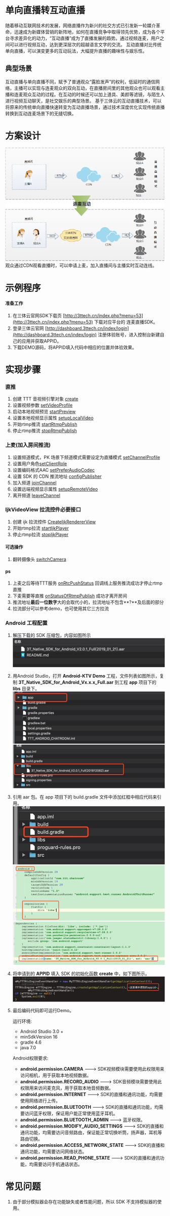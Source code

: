 # 单向直播转互动直播
随着移动互联网技术的发展，网络直播作为新兴的社交方式已引发新一轮媒介革命，迅速成为新媒体营销的新阵地，如何在直播竞争中取得领先优势，成为各个平台寻求差异化的动力，“互动直播”成为了直播发展的趋势。通过视频连麦，用户之间可以进行视频互动，达到更深层次的超越语言文字的交流。
互动直播对比传统单向直播，可以演变更多的互动玩法，大幅提升直播的趣味性与娱乐性。

## 典型场景
互动直播与单向直播不同，赋予了普通观众“露脸发声”的权利，低延时的通信网络，主播可以实现与连麦观众的双向互动，在直播房间里的其他观众也可以观看主播和连麦观众互动的过程。在互动的时候还可以加上道具、美颜等滤镜，与陌生人进行视频互动聊天，是社交娱乐的典型场景。
基于三体云的互动直播技术，可以将原来的传统单向直播快速转变为互动直播场景，通过技术深度优化实现传统直播转换到互动连麦场景下的无缝切换。

# 方案设计
<img src='InteractLive.png'/>
观众通过CDN观看直播时，可以申请上麦，加入直播间与主播实时互动连线。

# 示例程序

#### 准备工作
1. 在三体云官网SDK下载页 [http://3ttech.cn/index.php?menu=53](http://3ttech.cn/index.php?menu=53) 下载对应平台的 连麦直播SDK。
2. 登录三体云官网 [http://dashboard.3ttech.cn/index/login](http://dashboard.3ttech.cn/index/login) 注册体验账号，进入控制台新建自己的应用并获取APPID。
3. 下载DEMO源码，将APPID填入代码中相应的位置并体验效果。

# 实现步骤

### 直推

1. 创建 TTT 音视频引擎对象 [create](http://www.3ttech.cn/index.php?menu=72&type=Android#create)
2. 设置视频参数 [setVideoProfile](http://www.3ttech.cn/index.php?menu=72&type=Android#setVideoProfile)
3. 启动本地视频预览 [startPreview](http://www.3ttech.cn/index.php?menu=72&type=Android#startPreview)
4. 设置本地视频显示属性 [setupLocalVideo](http://www.3ttech.cn/index.php?menu=72&type=Android#setupLocalVideo)
5. 开始rtmp推流 [startRtmpPublish](http://www.3ttech.cn/index.php?menu=72&type=Android#startRtmpPublish)
6. 停止rtmp推流 [stopRtmpPublish](http://www.3ttech.cn/index.php?menu=72&type=Android#stopRtmpPublish)

### 上麦(加入房间推流)
1. 设置频道模式，PK 场景下频道模式需要设定为直播模式 [setChannelProfile](http://www.3ttech.cn/index.php?menu=72&type=Android#setChannelProfile)
2. 设置用户角色[setClientRole](http://www.3ttech.cn/index.php?menu=72&type=Android#setClientRole)
3. 设置编码格式AAC [setPreferAudioCodec](http://www.3ttech.cn/index.php?menu=72&type=Android#setPreferAudioCodec) 
4. 设置 SDK 的 CDN 推流地址 [configPublisher](http://www.3ttech.cn/index.php?menu=72&type=Android#configPublisher)
5. 加入频道 [joinChannel](http://www.3ttech.cn/index.php?menu=72&type=Android#joinChannel)
6. 设置远端视频显示属性 [setupRemoteVideo](http://www.3ttech.cn/index.php?menu=72&type=Android#setupRemoteVideo)
7. 离开频道 [leaveChannel](http://www.3ttech.cn/index.php?menu=72&type=Android#leaveChannel)

### IjkVideoView 拉流控件必要接口
1. 创建 ijk 拉流控件 [CreateIjkRendererView](http://www.3ttech.cn/index.php?menu=72&type=Android#CreateIjkRendererView)
2. 开始rtmp拉流 [startIjkPlayer](http://www.3ttech.cn/index.php?menu=72&type=Android#startIjkPlayer)
3. 停止rtmp拉流 [stopIjkPlayer](http://www.3ttech.cn/index.php?menu=72&type=Android#stopIjkPlayer)

#### 可选操作
1. 翻转摄像头 [switchCamera](http://www.3ttech.cn/index.php?menu=72&type=Android#switchCamera) 

#### ps

1. 上麦之后等待TTT服务 [onRtcPushStatus](http://www.3ttech.cn/index.php?menu=72&type=Android#onRtcPushStatus)  回调线上服务推流成功才停止rtmp直推
2. 下麦需要等直推 [onStatusOfRtmpPublish](http://www.3ttech.cn/index.php?menu=72&type=Android#onStatusOfRtmpPublish) 成功才离开房间
3. 推流地址**最后一位数字**大的会取代小的，拉流地址不包含**?**及后面的部分
4. 拉流部分可以参考demo，也可使用其它三方拉流

### Android 工程配置

1. 解压下载的 SDK 压缩包，内容如图所示
![](Android_1.png)
2. 用Android Studio，打开 **Android-KTV Demo** 工程，文件列表如图所示，复制 **3T\_Native\_SDK\_for\_Android\_Vx.x.x\_Full.aar** 到工程 **app** 项目下的 **libs** 目录下。
![](Android_2.jpg) 
![](Android_3.jpg) 
3. 引用 aar 包。在 app 项目下的 build.gradle 文件中添加红框中相应代码来引用。
![](Android_5.jpg) 
![](Android_6.jpg) 
![](Android_7.jpg) 

4. 将申请到的 **APPID** 填入 SDK 的初始化函数 **create** 中，如下图所示。
![](Android_8.jpg)
5. 最后编码代码即可运行Demo。

	运行环境:
    * Android Studio 3.0 +
    * minSdkVersion 16
    * gradle 4.6
    * java 7.0

	Android权限要求:
	
	  * **android.permission.CAMERA** ---> SDK视频模块需要使用此权限用来访问相机，用于获取本地视频数据。
     * **android.permission.RECORD_AUDIO** ---> SDK音频模块需要使用此权限用来访问麦克风，用于获取本地音频数据。
     * **android.permission.INTERNET** ---> SDK的直播和通讯功能，均需要使用网络进行上传。
     * **android.permission.BLUETOOTH** ---> SDK的直播和通讯功能，均需要访问蓝牙权限，保证用户能正常使用蓝牙耳机。
     * **android.permission.BLUETOOTH_ADMIN** ---> 蓝牙权限。
     * **android.permission.MODIFY\_AUDIO\_SETTINGS** ---> SDK的直播和通讯功能，均需要访问音频路由，保证能正常切换听筒，扬声器，耳机等路由切换。
     * **android.permission.ACCESS\_NETWORK\_STATE** ---> SDK的直播和通讯功能，均需要访问网络状态。
     * **android.permission.READ\_PHONE\_STATE** ---> SDK的直播和通讯功能，均需要访问手机通话状态。

# 常见问题
1. 由于部分模拟器会存在功能缺失或者性能问题，所以 SDK 不支持模拟器的使用。

